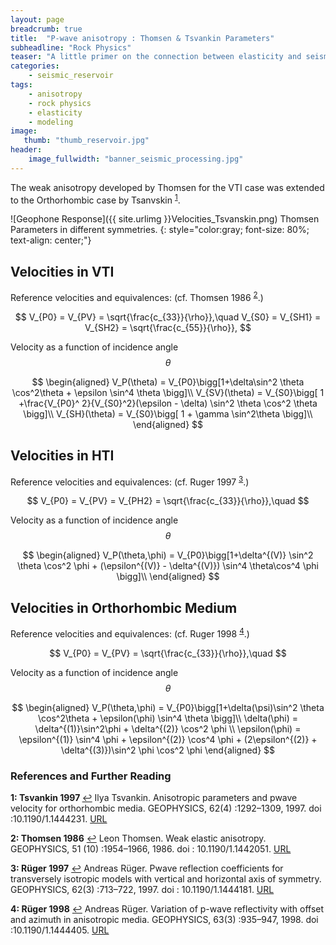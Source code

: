 ```yaml
---
layout: page
breadcrumb: true
title:  "P-wave anisotropy : Thomsen & Tsvankin Parameters"
subheadline: "Rock Physics"
teaser: "A little primer on the connection between elasticity and seismic velocities."
categories:
    - seismic_reservoir
tags:
    - anisotropy
    - rock physics
    - elasticity
    - modeling
image:
   thumb: "thumb_reservoir.jpg"
header:
    image_fullwidth: "banner_seismic_processing.jpg"
---
```


The weak anisotropy developed by Thomsen for the VTI case was extended to the Orthorhombic case by Tsanvskin <sup id="a1">[1](#f1)</sup>.


![Geophone Response]({{ site.urlimg }}Velocities_Tsvanskin.png)
Thomsen Parameters in different symmetries.
{: style="color:gray; font-size: 80%; text-align: center;"}



## Velocities in VTI

Reference velocities and equivalences: (cf. Thomsen 1986 <sup id="a2">[2](#f2)</sup>.)

$$
V_{P0} = V_{PV} = \sqrt{\frac{c_{33}}{\rho}},\quad
V_{S0} = V_{SH1} = V_{SH2} = \sqrt{\frac{c_{55}}{\rho}},
$$

Velocity as a function of incidence angle $$\theta$$

$$
\begin{aligned}
V_P(\theta) = V_{P0}\bigg[1+\delta\sin^2 \theta \cos^2\theta + \epsilon \sin^4 \theta \bigg]\\
V_{SV}(\theta) = V_{S0}\bigg[ 1 +\frac{V_{P0}^ 2}{V_{S0}^2}(\epsilon - \delta) \sin^2 \theta \cos^2 \theta \bigg]\\
V_{SH}(\theta) = V_{S0}\bigg[ 1 + \gamma \sin^2\theta \bigg]\\
\end{aligned}
$$


## Velocities in HTI

Reference velocities and equivalences: (cf. Ruger 1997 <sup id="a3">[3](#f3)</sup>.)

$$
V_{P0} = V_{PV} = V_{PH2} = \sqrt{\frac{c_{33}}{\rho}},\quad
$$

Velocity as a function of incidence angle $$\theta$$

$$
\begin{aligned}
V_P(\theta,\phi) = V_{P0}\bigg[1+\delta^{(V)} \sin^2 \theta \cos^2 \phi + (\epsilon^{(V)} - \delta^{(V)}) \sin^4 \theta\cos^4 \phi \bigg]\\
\end{aligned}
$$


## Velocities in Orthorhombic Medium
Reference velocities and equivalences:  (cf. Ruger 1998 <sup id="a4">[4](#f4)</sup>.)

$$
V_{P0} = V_{PV} = \sqrt{\frac{c_{33}}{\rho}},\quad
$$

Velocity as a function of incidence angle $$\theta$$

$$
\begin{aligned}
V_P(\theta,\phi) =  V_{P0}\bigg[1+\delta(\psi)\sin^2 \theta \cos^2\theta + \epsilon(\phi) \sin^4 \theta \bigg]\\
\delta(\phi) = \delta^{(1)}\sin^2\phi + \delta^{(2)} \cos^2 \phi \\
\epsilon(\phi) = \epsilon^{(1)} \sin^4 \phi + \epsilon^{(2)} \cos^4 \phi + (2\epsilon^{(2)} + \delta^{(3)})\sin^2 \phi \cos^2 \phi
\end{aligned}
$$


### References and Further Reading

<b id="f1">1: Tsvankin 1997 </b> [↩](#a1)
Ilya Tsvankin. Anisotropic parameters and pwave velocity for orthorhombic media. GEOPHYSICS, 62(4) :1292–1309, 1997. doi :10.1190/1.1444231. [URL]( http://dx.doi.org/10.1190/1.1444231)

<b id="f2"> 2: Thomsen 1986</b> [↩](#a2)
Leon Thomsen. Weak elastic anisotropy. GEOPHYSICS, 51 (10) :1954–1966, 1986. doi : 10.1190/1.1442051. [URL](http://dx.doi.org/10.1190/1.1442051)

<b id="f3">3: Rüger 1997</b>  [↩](#a3)
Andreas Rüger. Pwave reflection coefficients for transversely isotropic models with vertical and horizontal axis of symmetry. GEOPHYSICS, 62(3) :713–722, 1997. doi : 10.1190/1.1444181. [URL](http://dx.doi.org/10.1190/1.1444181)

<b id="f4">4: Rüger 1998</b>  [↩](#a4)
Andreas Rüger. Variation of p-wave reflectivity with offset and azimuth in anisotropic media. GEOPHYSICS, 63(3) :935–947, 1998. doi :10.1190/1.1444405. [URL](http://dx.doi.org/10.1190/1.1444405)
